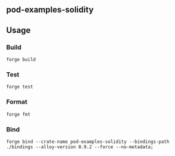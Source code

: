 ## pod-examples-solidity 

## Usage

### Build

```shell
forge build
```

### Test

```shell
forge test
```

### Format

```shell
forge fmt
```

### Bind

```shell
forge bind --crate-name pod-examples-solidity --bindings-path ./bindings --alloy-version 0.9.2 --force --no-metadata;
```
